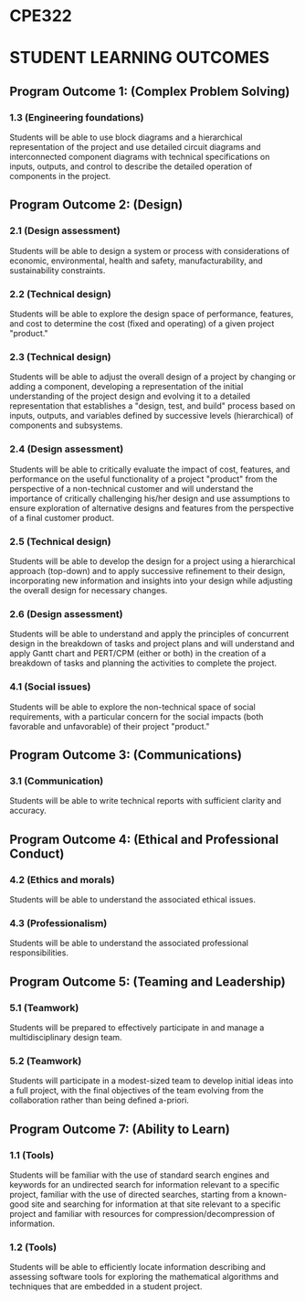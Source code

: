 # CPE322
# STUDENT LEARNING OUTCOMES

## Program Outcome 1: (Complex Problem Solving)

### 1.3 (Engineering foundations) 
Students will be able to use block diagrams and a hierarchical representation of the project and use detailed circuit diagrams and interconnected component diagrams with technical specifications on inputs, outputs, and control to describe the detailed operation of components in the project.

## Program Outcome 2: (Design)

### 2.1 (Design assessment) 
Students will be able to design a system or process with considerations of economic, environmental, health and safety, manufacturability, and sustainability constraints.

### 2.2 (Technical design) 
Students will be able to explore the design space of performance, features, and cost to determine the cost (fixed and operating) of a given project "product."

### 2.3 (Technical design)
Students will be able to adjust the overall design of a project by changing or adding a component, developing a representation of the initial understanding of the project design and evolving it to a detailed representation that establishes a "design, test, and build" process based on inputs, outputs, and variables defined by successive levels (hierarchical) of components and subsystems.

### 2.4 (Design assessment) 
Students will be able to critically evaluate the impact of cost, features, and performance on the useful functionality of a project "product" from the perspective of a non-technical customer and will understand the importance of critically challenging his/her design and use assumptions to ensure exploration of alternative designs and features from the perspective of a final customer product.

### 2.5 (Technical design)
Students will be able to develop the design for a project using a hierarchical approach (top-down) and to apply successive refinement to their design, incorporating new information and insights into your design while adjusting the overall design for necessary changes.

### 2.6 (Design assessment) 
Students will be able to understand and apply the principles of concurrent design in the breakdown of tasks and project plans and will understand and apply Gantt chart and PERT/CPM (either or both) in the creation of a breakdown of tasks and planning the activities to complete the project.

### 4.1 (Social issues) 
Students will be able to explore the non-technical space of social requirements, with a particular concern for the social impacts (both favorable and unfavorable) of their project "product."

## Program Outcome 3: (Communications)

### 3.1 (Communication) 
Students will be able to write technical reports with sufficient clarity and accuracy.

## Program Outcome 4: (Ethical and Professional Conduct)

### 4.2 (Ethics and morals) 
Students will be able to understand the associated ethical issues.

### 4.3 (Professionalism) 
Students will be able to understand the associated professional responsibilities.

## Program Outcome 5: (Teaming and Leadership)

### 5.1 (Teamwork) 
Students will be prepared to effectively participate in and manage a multidisciplinary design team.

### 5.2 (Teamwork) 
Students will participate in a modest-sized team to develop initial ideas into a full project, with the final objectives of the team evolving from the collaboration rather than being defined a-priori.

## Program Outcome 7: (Ability to Learn)

### 1.1 (Tools)
Students will be familiar with the use of standard search engines and keywords for an undirected search for information relevant to a specific project, familiar with the use of directed searches, starting from a known-good site and searching for information at that site relevant to a specific project and familiar with resources for compression/decompression of information.

### 1.2 (Tools)
Students will be able to efficiently locate information describing and assessing software tools for exploring the mathematical algorithms and techniques that are embedded in a student project.

 
